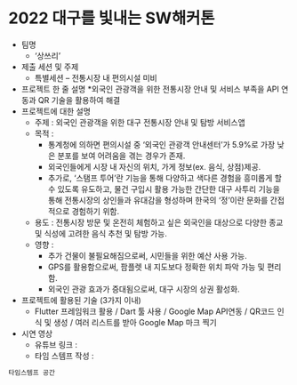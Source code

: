 # 2022 대구를 빛내는 SW해커톤

* 팀명
  * ‘상쓰리’
* 제출 세션 및 주제
  * 특별세션 – 전통시장 내 편의시설 미비
* 프로젝트 한 줄 설명
  *외국인 관광객을 위한 전통시장 안내 및 서비스 부족을 API 연동과 QR 기술을 활용하여 해결
* 프로젝트에 대한 설명
  * 주제 : 외국인 관광객을 위한 대구 전통시장 안내 및 탐방 서비스앱
  * 목적 : 
    * 통계청에 의하면 편의시설 중 ‘외국인 관광객 안내센터’가 5.9%로 가장 낮은 분포를 보여 어려움을 겪는 경우가 존재. 
    * 외국인들에게 시장 내 자신의 위치, 가게 정보(ex. 음식, 상점)제공. 
    * 추가로, ‘스탬프 투어’란 기능을 통해 다양하고 색다른 경험을 흥미롭게 할 수 있도록 유도하고, 물건 구입시 활용 가능한 간단한 대구 사투리 기능을 통해 전통시장의 상인들과 유대감을 형성하며 한국의 ‘정’이란 문화를 간접적으로 경험하기 위함.
  * 용도 : 전통시장 방문 및 온전히 체험하고 싶은 외국인을 대상으로 다양한 종교 및 식성에 고려한 음식 추천 및 탐방 가능.
  * 영향 : 
    * 추가 건물이 불필요해짐으로써, 시민들을 위한 예산 사용 가능. 
    * GPS를 활용함으로써, 팜플렛 내 지도보다 정확한 위치 파악 가능 및 편리함. 
    * 외국인 관광 효과가 증대됨으로써, 대구 시장의 상권 활성화.
* 프로젝트에 활용된 기술 (3가지 이내)
  * Flutter 프레임워크 활용 / Dart 툴 사용 / Google Map API연동 / QR코드 인식 및 생성 / 여러 리스트를 받아 Google Map 마크 찍기
* 시연 영상
  * 유튜브 링크 : 
  * 타임 스템프 작성 :
```sh
타임스템프 공간
```

